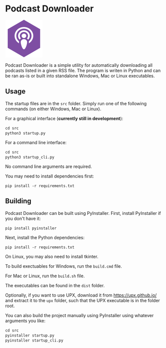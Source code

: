 # Podcast Downloader

![Podcast Downloader Icon](./src/icon/icon.svg)

Podcast Downloader is a simple utility for automatically downloading all podcasts listed in a given RSS file. The program is writen in Python and can be ran as-is or built into standalone Windows, Mac or Linux executables.

## Usage

The startup files are in the `src` folder. Simply run one of the following commands (on either Windows, Mac or Linux).

For a graphical interface (**currently still in development**):

    cd src
    python3 startup.py

For a command line interface:

    cd src
    python3 startup_cli.py

No command line arguments are required.

You may need to install dependencies first:

    pip install -r requirements.txt

## Building

Podcast Downloader can be built using PyInstaller. First, install PyInstaller if you don't have it:

    pip install pyinstaller

Next, install the Python dependencies:

    pip install -r requirements.txt

On Linux, you may also need to install tkinter.

To build exectuables for Windows, run the `build.cmd` file.

For Mac or Linux, run the `build.sh` file.

The executables can be found in the `dist` folder.

Optionally, if you want to use UPX, download it from https://upx.github.io/ and extract it to the `upx` folder, such that the UPX executable is in the folder root.

You can also build the project manually using PyInstaller using whatever arguments you like:

    cd src
    pyinstaller startup.py
    pyinstaller startup_cli.py
